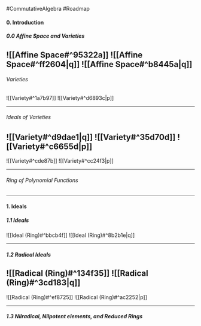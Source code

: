 #CommutativeAlgebra #Roadmap 

#### 0. Introduction
##### 0.0 Affine Space and Varieties
![[Affine Space#^95322a]]
![[Affine Space#^ff2604|q]]
![[Affine Space#^b8445a|q]]
---
###### Varieties
![[Variety#^1a7b97]]
![[Variety#^d6893c|p]]

---
###### Ideals of Varieties
![[Variety#^d9dae1|q]]
![[Variety#^35d70d]]
![[Variety#^c6655d|p]]
---
![[Variety#^cde87b]]
![[Variety#^cc24f3|p]]

---
###### Ring of Polynomial Functions

---
#### 1. Ideals
##### 1.1 Ideals
![[Ideal (Ring)#^bbcb4f]]
![[Ideal (Ring)#^8b2b1e|q]]

---
##### 1.2 Radical Ideals
![[Radical (Ring)#^134f35]]
![[Radical (Ring)#^3cd183|q]]
---
![[Radical (Ring)#^ef8725]]
![[Radical (Ring)#^ac2252|p]]

---
##### 1.3 Nilradical, Nilpotent elements, and Reduced Rings

